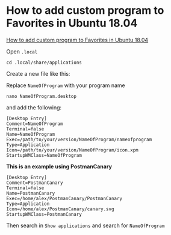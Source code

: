 # How to add custom program to Favorites in Ubuntu 18.04

[How to add custom program to Favorites in Ubuntu 18.04](https://www.youtube.com/watch?v=BwBjjkBM_L4)

Open `.local`

```
cd .local/share/applications
```

Create a new file like this:

Replace `NameOfProgram` with your program name
```
nano NameOfProgram.desktop 
```
and add the following:
```
[Desktop Entry]
Comment=NameOfProgram
Terminal=false
Name=NameOfProgram
Exec=/path/to/your/version/NameOfProgram/nameofprogram
Type=Application
Icon=/path/to/your/version/NameOfProgram/icon.xpm
StartupWMClass=NameOfProgram
```

**This is an example using PostmanCanary**

```
[Desktop Entry]
Comment=PostmanCanary
Terminal=false
Name=PostmanCanary
Exec=/home/alex/PostmanCanary/PostmanCanary
Type=Application
Icon=/home/alex/PostmanCanary/canary.svg
StartupWMClass=PostmanCanary
```

Then search in `Show applications` and search for `NameOfProgram`

